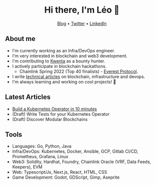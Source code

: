 <h1 align="center">Hi there, I'm Léo 👋</h2>
<p align="center">
  <a href="https://medium.com/@leovct">Blog</a> •
  <a href="https://twitter.com/leoovct">Twitter</a> •
  <a href="https://www.linkedin.com/in/vincentleo/">LinkedIn</a>
</p>

## About me
- I'm currently working as an Infra/DevOps engineer.
- I'm very interested in blockchain and web3 development.
- I'm contributing to [Kwenta](https://kwenta.io/) as a bounty hunter.
- I actively participate in blockchain hackathons.
  - Chainlink Spring 2022 (Top 40 finalists) - [Everest Protocol](https://github.com/Everest-Option-Exchange-Team).
- I write [technical articles](https://medium.com/@leovct) on blockchain, infrastructure and devops.
- I'm always learning and working on cool projects! 🌱

## Latest Articles
- [Build a Kubernetes Operator in 10 minutes](https://betterprogramming.pub/build-a-kubernetes-operator-in-10-minutes-11eec1492d30)
- (Draft) Write Tests for your Kubernetes Operator
- (Draft) Discover Modular Blockchains

## Tools
- Languages: Go, Python, Java
- Infra/DevOps: Kubernetes, Docker, Ansible, GCP, Gitlab CI/CD, Prometheus, Grafana, Linux
- Web3: Solidity, Hardhat, Foundry, Chainlink Oracle (VRF, Data Feeds, Keepers), EVM
- Web: Typescript/Js, Next.js, React, HTML, CSS
- Game Development: Godot, GDScript, Gimp, Aseprite

